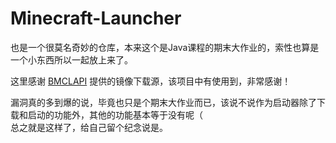 # Minecraft-Launcher

也是一个很莫名奇妙的仓库，本来这个是Java课程的期末大作业的，索性也算是一个小东西所以一起放上来了。 

这里感谢 [BMCLAPI](https://bmclapidoc.bangbang93.com/) 提供的镜像下载源，该项目中有使用到，非常感谢！  

漏洞真的多到爆的说，毕竟也只是个期末大作业而已，该说不说作为启动器除了下载和启动的功能外，其他的功能基本等于没有呢（<br>
总之就是这样了，给自己留个纪念说是。
